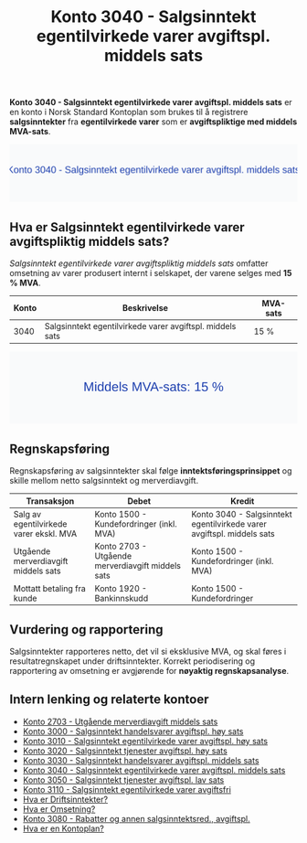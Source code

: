 ﻿---
title: "Konto 3040 - Salgsinntekt egentilvirkede varer avgiftspl. middels sats"
seoTitle: "3040-salgsinntekt-egentilvirkede-varer-avgiftspl-middels-sats"
meta_description: '**Konto 3040 - Salgsinntekt egentilvirkede varer avgiftspl. middels sats** er en konto i Norsk Standard Kontoplan som brukes til å registrere **salgsinntekter*...'
slug: 3040-salgsinntekt-egentilvirkede-varer-avgiftspl-middels-sats
type: blog
layout: pages/single
---

**Konto 3040 - Salgsinntekt egentilvirkede varer avgiftspl. middels sats** er en konto i Norsk Standard Kontoplan som brukes til å registrere **salgsinntekter** fra **egentilvirkede varer** som er **avgiftspliktige med middels MVA-sats**.

![Illustrasjon av konto 3040 Salgsinntekt egentilvirkede varer avgiftspl. middels sats](3040-salgsinntekt-egentilvirkede-varer-avgiftspl-middels-sats-image.svg)

## Hva er Salgsinntekt egentilvirkede varer avgiftspliktig middels sats?

*Salgsinntekt egentilvirkede varer avgiftspliktig middels sats* omfatter omsetning av varer produsert internt i selskapet, der varene selges med **15 % MVA**.

| Konto | Beskrivelse                                                   | MVA-sats |
|-------|---------------------------------------------------------------|----------|
| 3040  | Salgsinntekt egentilvirkede varer avgiftspl. middels sats     | 15 %     |

![Middels MVA-sats: 15 %](3040-mva-middels-sats.svg)

## Regnskapsføring

Regnskapsføring av salgsinntekter skal følge **inntektsføringsprinsippet** og skille mellom netto salgsinntekt og merverdiavgift.

| Transaksjon                                  | Debet                                            | Kredit                                                       |
|----------------------------------------------|--------------------------------------------------|--------------------------------------------------------------|
| Salg av egentilvirkede varer ekskl. MVA      | Konto 1500 - Kundefordringer (inkl. MVA)         | Konto 3040 - Salgsinntekt egentilvirkede varer avgiftspl. middels sats |
| Utgående merverdiavgift middels sats         | Konto 2703 - Utgående merverdiavgift middels sats | Konto 1500 - Kundefordringer (inkl. MVA)                     |
| Mottatt betaling fra kunde                   | Konto 1920 - Bankinnskudd                        | Konto 1500 - Kundefordringer                                 |

## Vurdering og rapportering

Salgsinntekter rapporteres netto, det vil si eksklusive MVA, og skal føres i resultatregnskapet under driftsinntekter. Korrekt periodisering og rapportering av omsetning er avgjørende for **nøyaktig regnskapsanalyse**.

## Intern lenking og relaterte kontoer

* [Konto 2703 - Utgående merverdiavgift middels sats](/blogs/kontoplan/2703-utgaende-merverdiavgift-middels-sats "Konto 2703 - Utgående merverdiavgift middels sats")
* [Konto 3000 - Salgsinntekt handelsvarer avgiftspl. høy sats](/blogs/kontoplan/3000-salgsinntekt-handelsvarer-avgiftspl-hoy-sats "Konto 3000 - Salgsinntekt handelsvarer avgiftspl. høy sats")
* [Konto 3010 - Salgsinntekt egentilvirkede varer avgiftspl. høy sats](/blogs/kontoplan/3010-salgsinntekt-egentilvirkede-varer-avgiftspl-hoy-sats "Konto 3010 - Salgsinntekt egentilvirkede varer avgiftspl. høy sats")
* [Konto 3020 - Salgsinntekt tjenester avgiftspl. høy sats](/blogs/kontoplan/3020-salgsinntekt-tjenester-avgiftspl-hoy-sats "Konto 3020 - Salgsinntekt tjenester avgiftspl. høy sats")
* [Konto 3030 - Salgsinntekt handelsvarer avgiftspl. middels sats](/blogs/kontoplan/3030-salgsinntekt-handelsvarer-avgiftspl-middels-sats "Konto 3030 - Salgsinntekt handelsvarer avgiftspl. middels sats")
* [Konto 3040 - Salgsinntekt egentilvirkede varer avgiftspl. middels sats](/blogs/kontoplan/3040-salgsinntekt-egentilvirkede-varer-avgiftspl-middels-sats "Konto 3040 - Salgsinntekt egentilvirkede varer avgiftspl. middels sats")
* [Konto 3050 - Salgsinntekt tjenester avgiftspl. lav sats](/blogs/kontoplan/3050-salgsinntekt-tjenester-avgiftspl-lav-sats "Konto 3050 - Salgsinntekt tjenester avgiftspl. lav sats")
* [Konto 3110 - Salgsinntekt egentilvirkede varer avgiftsfri](/blogs/kontoplan/3110-salgsinntekt-egentilvirkede-varer-avgiftsfri "Konto 3110 - Salgsinntekt egentilvirkede varer avgiftsfri")
* [Hva er Driftsinntekter?](/blogs/regnskap/hva-er-driftsinntekter "Hva er Driftsinntekter? Komplett Guide til Driftsinntekter i Regnskap")
* [Hva er Omsetning?](/blogs/regnskap/hva-er-omsetning "Hva er Omsetning? Komplett Guide til Omsetning i Regnskap og Skatt")
* [Konto 3080 - Rabatter og annen salgsinntektsred., avgiftspl.](/blogs/kontoplan/3080-rabatter-og-annen-salgsinntektsred-avgiftspl "Konto 3080 - Rabatter og annen salgsinntektsred., avgiftspl.")
* [Hva er en Kontoplan?](/blogs/regnskap/hva-er-kontoplan "Hva er en Kontoplan? Komplett Guide til Kontoplaner i Norsk Regnskap")






